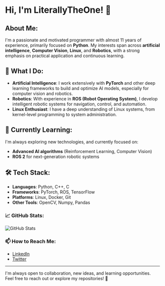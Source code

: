 # Hi, I'm LiterallyTheOne! 👋

## About Me:
I'm a passionate and motivated programmer with almost 11
years of experience, primarily focused on **Python**.
My interests span across **artificial intelligence**,
**Computer Vision**, **Linux**, and **Robotics**,
with a strong emphasis on practical application and
continuous learning.

## 🔭 What I Do:
* **Artificial Intelligence**:
  I work extensively with **PyTorch** and other
  deep learning frameworks to build and optimize AI models,
  especially for computer vision and robotics.
* **Robotics**:
  With experience in **ROS (Robot Operating System)**,
  I develop intelligent robotic systems for navigation, 
  control, and automation.
* **Linux Enthusiast**:
  I have a deep understanding of Linux systems,
  from kernel-level programming to system administration.

## 🌱 Currently Learning:
I'm always exploring new technologies, and currently focused on:
- **Advanced AI algorithms** (Reinforcement Learning, Computer Vision)
- **ROS 2** for next-generation robotic systems

## 🛠️ Tech Stack:
- **Languages**: Python, C++, C
- **Frameworks**: PyTorch, ROS, TensorFlow
- **Platforms**: Linux, Docker, Git
- **Other Tools**: OpenCV, Numpy, Pandas

### 📈 GitHub Stats:
![GitHub Stats](https://github-readme-stats.vercel.app/api?username=LiterallyTheOne&show_icons=true&theme=radical)

### 📫 How to Reach Me:
- [LinkedIn](https://www.linkedin.com/in/ramin-zarebidoky/)
- [Twitter](https://twitter.com/LiterallyTheOne)

---

I'm always open to collaboration, new ideas, and learning opportunities. Feel free to reach out or explore my repositories! 🚀
